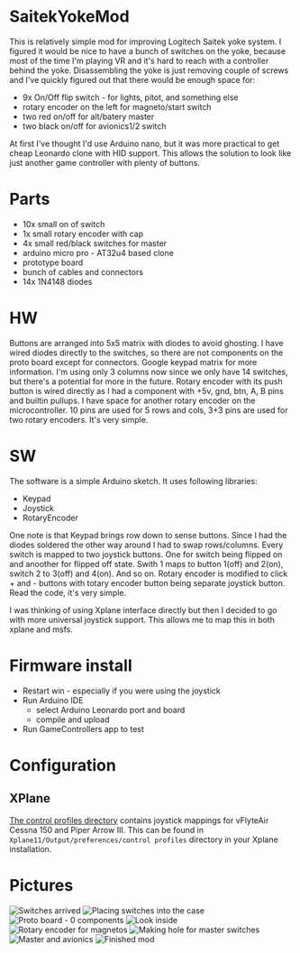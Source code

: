 # SaitekYokeMod
This is relatively simple mod for improving Logitech Saitek yoke system. I figured it would be nice to have a bunch of switches on the yoke, because most of the time I'm playing VR and it's hard to reach with a controller behind the yoke. 
Disassembling the yoke is just removing couple of screws and I've quickly figured out that there would be enough space for:
- 9x On/Off flip switch - for lights, pitot, and something else
- rotary encoder on the left for magneto/start switch
- two red on/off for alt/batery master
- two black on/off for avionics1/2 switch

At first I've thought I'd use Arduino nano, but it was more practical to get cheap Leonardo clone with HID support. This allows the solution to look like just another game controller with plenty of buttons.

# Parts
- 10x small on of switch
- 1x small rotary encoder with cap
- 4x small red/black switches for master
- arduino micro pro - AT32u4 based clone
- prototype board
- bunch of cables and connectors
- 14x 1N4148 diodes 

# HW 
Buttons are arranged into 5x5 matrix with diodes to avoid ghosting. I have wired diodes directly to the switches, so there are not components on the proto board except for connectors. Google keypad matrix for more information. I'm using only 3 columns now since we only have 14 switches, but there's a potential for more in the future. Rotary encoder with its push button is wired directly as I had a component with +5v, gnd, btn, A, B pins and builtin pullups. I have space for another rotary encoder on the microcontroller. 10 pins are used for 5 rows and cols, 3+3 pins are used for two rotary encoders. It's very simple.

# SW
The software is a simple Arduino sketch. It uses following libraries:
- Keypad
- Joystick
- RotaryEncoder 

One note is that Keypad brings row down to sense buttons. Since I had the diodes soldered the other way around I had to swap rows/columns. Every switch is mapped to two joystick buttons. One for switch being flipped on and anoother for flipped off state. Swith 1 maps to button 1(off) and 2(on), switch 2 to 3(off) and 4(on). And so on.
Rotary encoder is modified to click + and - buttons with totary encoder button being separate joystick button. Read the code, it's very simple.

I was thinking of using Xplane interface directly but then I decided to go with more universal joystick support. This allows me to map this in both xplane and msfs.

# Firmware install
- Restart win - especially if you were using the joystick
- Run Arduino IDE
  - select Arduino Leonardo port and board
  - compile and upload
- Run GameControllers app to test

# Configuration
## XPlane
[The control profiles directory](control%20profiles) contains joystick mappings for vFlyteAir Cessna 150 and Piper Arrow III. This can be found in `Xplane11/Output/preferences/control profiles` directory in your Xplane installation.
# Pictures
![Switches arrived](01-switches.jpg)
![Placing switches into the case](02-switches-placed.jpg)
![Proto board - 0 components](03-proto-board.jpg)
![Look inside](04-in-the-case.jpg)
![Rotary encoder for magnetos](05-rotary-encoder.jpg)
![Making hole for master switches](06-master-hole.jpg)
![Master and avionics](07-master-btns.jpg)
![Finished mod](08-finished-yoke-mod.jpg)
